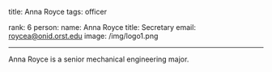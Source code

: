 title: Anna Royce
tags: officer

rank: 6
person:
    name: Anna Royce
    title: Secretary
    email: roycea@onid.orst.edu
    image: /img/logo1.png

---

Anna Royce is a senior mechanical engineering major.
